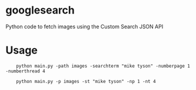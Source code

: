 # googlesearch
Python code to fetch images using the Custom Search JSON API

# Usage

```
	python main.py -path images -searchterm "mike tyson" -numberpage 1 -numberthread 4

	python main.py -p images -st "mike tyson" -np 1 -nt 4

```
